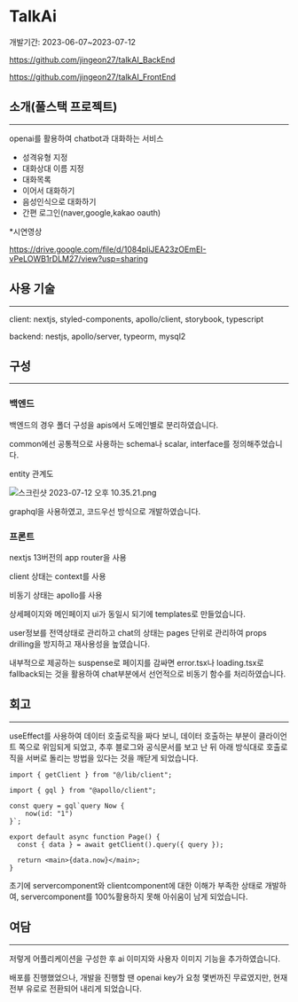 # TalkAi

개발기간: 2023-06-07~2023-07-12

https://github.com/jingeon27/talkAI_BackEnd

https://github.com/jingeon27/talkAI_FrontEnd

## 소개(풀스택 프로젝트)

---

openai를 활용하여 chatbot과 대화하는 서비스

- 성격유형 지정
- 대화상대 이름 지정
- 대화목록
- 이어서 대화하기
- 음성인식으로 대화하기
- 간편 로그인(naver,google,kakao oauth)

*시연영상

https://drive.google.com/file/d/1084pliJEA23zOEmEI-vPeLOWB1rDLM27/view?usp=sharing

## 사용 기술

---

client: nextjs, styled-components, apollo/client, storybook, typescript

backend: nestjs, apollo/server, typeorm, mysql2 

## 구성

---

### 백엔드

백엔드의 경우 폴더 구성을 apis에서 도메인별로 분리하였습니다.

common에선 공통적으로 사용하는 schema나 scalar, interface를 정의해주었습니다.

entity 관계도

![스크린샷 2023-07-12 오후 10.35.21.png](https://s3-us-west-2.amazonaws.com/secure.notion-static.com/1db417c0-dada-403a-8644-00b6eb84778e/%E1%84%89%E1%85%B3%E1%84%8F%E1%85%B3%E1%84%85%E1%85%B5%E1%86%AB%E1%84%89%E1%85%A3%E1%86%BA_2023-07-12_%E1%84%8B%E1%85%A9%E1%84%92%E1%85%AE_10.35.21.png)

graphql을 사용하였고, 코드우선 방식으로 개발하였습니다.

### 프론트

nextjs 13버전의 app router을 사용

client 상태는 context를 사용 

비동기 상태는 apollo를 사용

상세페이지와 메인페이지 ui가 동일시 되기에 templates로 만들었습니다.

user정보를 전역상태로 관리하고 chat의 상태는 pages 단위로 관리하여 props drilling을 방지하고 재사용성을 높였습니다.

내부적으로 제공하는 suspense로 페이지를 감싸면 error.tsx나 loading.tsx로 fallback되는 것을 활용하여 chat부분에서 선언적으로 비동기 함수를 처리하였습니다.

## 회고

---

useEffect를 사용하여 데이터 호출로직을 짜다 보니, 데이터 호출하는 부분이 클라이언트 쪽으로 위임되게 되었고, 추후 블로그와 공식문서를 보고 난 뒤 아래 방식대로 호출로직을 서버로 돌리는 방법을 있다는 것을 깨닫게 되었습니다.

```tsx
import { getClient } from "@/lib/client";

import { gql } from "@apollo/client";

const query = gql`query Now {
    now(id: "1")
}`;

export default async function Page() {
  const { data } = await getClient().query({ query });

  return <main>{data.now}</main>;
}
```

초기에 servercomponent와 clientcomponent에 대한 이해가 부족한 상태로 개발하여, servercomponent를 100%활용하지 못해 아쉬움이 남게 되었습니다.

## 여담

---

저렇게 어플리케이션을 구성한 후 ai 이미지와 사용자 이미지 기능을 추가하였습니다.

배포를 진행했었으나, 개발을 진행할 땐 openai key가 요청 몇번까진 무료였지만, 현재 전부 유로로 전환되어 내리게 되었습니다.
